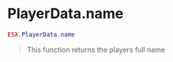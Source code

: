 # PlayerData.name

```lua 
ESX.PlayerData.name
```

> This function returns the players full name


